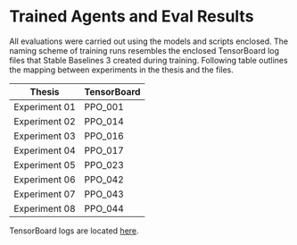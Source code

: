 
# Trained Agents and Eval Results
All evaluations were carried out using the models and scripts enclosed.
The naming scheme of training runs resembles the enclosed TensorBoard log files
that Stable Baselines 3 created during training. Following table outlines
the mapping between experiments in the thesis and the files.

| Thesis        | TensorBoard |
| ------------- | ----------- |
| Experiment 01 |     PPO_001 |
| Experiment 02 |     PPO_014 |
| Experiment 03 |     PPO_016 |
| Experiment 04 |     PPO_017 |
| Experiment 05 |     PPO_023 |
| Experiment 06 |     PPO_042 |
| Experiment 07 |     PPO_043 |
| Experiment 08 |     PPO_044 |

TensorBoard logs are located [here](../training_logs/).
